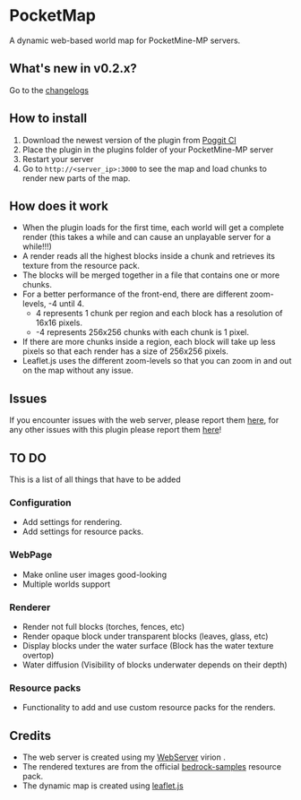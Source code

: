 # PocketMap

A dynamic web-based world map for PocketMine-MP servers.

## What's new in v0.2.x?
Go to the [changelogs](https://github.com/Hebbinkpro/PocketMap/blob/main/changelogs/v0.2.md)

## How to install

1. Download the newest version of the plugin from [Poggit CI](https://poggit.pmmp.io/ci/Hebbinkpro/PocketMap)
2. Place the plugin in the plugins folder of your PocketMine-MP server
3. Restart your server
4. Go to `http://<server_ip>:3000` to see the map and load chunks to render new parts of the map.

## How does it work

- When the plugin loads for the first time, each world will get a complete render (this takes a while and can cause an
  unplayable server for a while!!!)
- A render reads all the highest blocks inside a chunk and retrieves its texture from the resource pack.
- The blocks will be merged together in a file that contains one or more chunks.
- For a better performance of the front-end, there are different zoom-levels, -4 until 4.
    - 4 represents 1 chunk per region and each block has a resolution of 16x16 pixels.
    - -4 represents 256x256 chunks with each chunk is 1 pixel.
- If there are more chunks inside a region, each block will take up less pixels so that each render has a size of
  256x256 pixels.
- Leaflet.js uses the different zoom-levels so that you can zoom in and out on the map without any issue.

## Issues

If you encounter issues with the web server, please report
them [here](https://github.com/Hebbinkpro/pmmp-webserver/issues), for any other issues with this plugin please report
them [here](https://github.com/Hebbinkpro/PocketMap/issues)!

## TO DO

This is a list of all things that have to be added

### Configuration

- Add settings for rendering.
- Add settings for resource packs.

### WebPage

- Make online user images good-looking
- Multiple worlds support

### Renderer

- Render not full blocks (torches, fences, etc)
- Render opaque block under transparent blocks (leaves, glass, etc)
- Display blocks under the water surface (Block has the water texture overtop)
- Water diffusion (Visibility of blocks underwater depends on their depth)

### Resource packs

- Functionality to add and use custom resource packs for the renders.

## Credits

- The web server is created using my [WebServer](https://github.com/Hebbinkpro/pmmp-webserver) virion .
- The rendered textures are from the official [bedrock-samples](https://github.com/Mojang/bedrock-samples) resource
  pack.
- The dynamic map is created using [leaflet.js](https://leafletjs.com/)